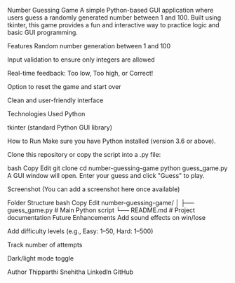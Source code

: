  Number Guessing Game
A simple Python-based GUI application where users guess a randomly generated number between 1 and 100. Built using tkinter, this game provides a fun and interactive way to practice logic and basic GUI programming.

Features
Random number generation between 1 and 100

Input validation to ensure only integers are allowed

Real-time feedback: Too low, Too high, or Correct!

Option to reset the game and start over

Clean and user-friendly interface

Technologies Used
Python

tkinter (standard Python GUI library)

How to Run
Make sure you have Python installed (version 3.6 or above).

Clone this repository or copy the script into a .py file:

bash
Copy
Edit
git clone <repository-url>
cd number-guessing-game
python guess_game.py
A GUI window will open. Enter your guess and click "Guess" to play.

Screenshot
(You can add a screenshot here once available)

Folder Structure
bash
Copy
Edit
number-guessing-game/
│
├── guess_game.py        # Main Python script
└── README.md            # Project documentation
Future Enhancements
Add sound effects on win/lose

Add difficulty levels (e.g., Easy: 1–50, Hard: 1–500)

Track number of attempts

Dark/light mode toggle

Author
Thipparthi Snehitha
LinkedIn
GitHub
